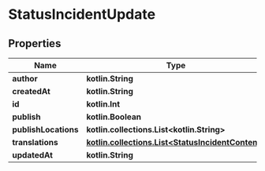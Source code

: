 
# StatusIncidentUpdate

## Properties
| Name | Type | Description | Notes |
| ------------ | ------------- | ------------- | ------------- |
| **author** | **kotlin.String** |  |  |
| **createdAt** | **kotlin.String** |  |  |
| **id** | **kotlin.Int** |  |  |
| **publish** | **kotlin.Boolean** |  |  |
| **publishLocations** | **kotlin.collections.List&lt;kotlin.String&gt;** |  |  |
| **translations** | [**kotlin.collections.List&lt;StatusIncidentContent&gt;**](StatusIncidentContent.md) |  |  |
| **updatedAt** | **kotlin.String** |  |  |



